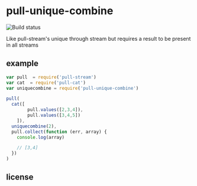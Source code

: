 pull-unique-combine
===================

![Build status](https://api.travis-ci.org/binocarlos/pull-unique-combine.png)

Like pull-stream's unique through stream but requires a result to be present in all streams

## example

```js
var pull  = require('pull-stream')
var cat  = require('pull-cat')
var uniquecombine = require('pull-unique-combine')

pull(
  cat([
		pull.values([2,3,4]),
		pull.values([3,4,5])
	]),
  uniquecombine(2),
  pull.collect(function (err, array) {
    console.log(array)

    // [3,4]
  })
)

```

## license